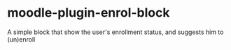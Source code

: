 # moodle-plugin-enrol-block
A simple block that show the user's enrollment status, and suggests him to (un)enroll
